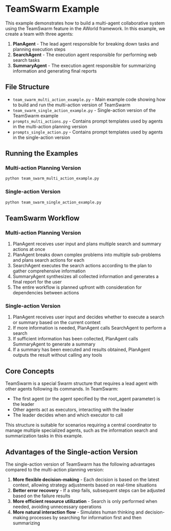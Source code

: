# TeamSwarm Example

This example demonstrates how to build a multi-agent collaborative system using the TeamSwarm feature in the AWorld framework. In this example, we create a team with three agents:

1. **PlanAgent** - The lead agent responsible for breaking down tasks and planning execution steps
2. **SearchAgent** - The execution agent responsible for performing web search tasks
3. **SummaryAgent** - The execution agent responsible for summarizing information and generating final reports

## File Structure

- `team_swarm_multi_action_example.py` - Main example code showing how to build and run the multi-action version of TeamSwarm
- `team_swarm_single_action_example.py` - Single-action version of the TeamSwarm example
- `prompts_multi_actions.py` - Contains prompt templates used by agents in the multi-action planning version
- `prompts_single_action.py` - Contains prompt templates used by agents in the single-action version

## Running the Examples

### Multi-action Planning Version
```bash
python team_swarm_multi_action_example.py
```

### Single-action Version
```bash
python team_swarm_single_action_example.py
```

## TeamSwarm Workflow

### Multi-action Planning Version
1. PlanAgent receives user input and plans multiple search and summary actions at once
2. PlanAgent breaks down complex problems into multiple sub-problems and plans search actions for each
3. SearchAgent executes the search actions according to the plan to gather comprehensive information
4. SummaryAgent synthesizes all collected information and generates a final report for the user
5. The entire workflow is planned upfront with consideration for dependencies between actions

### Single-action Version
1. PlanAgent receives user input and decides whether to execute a search or summary based on the current context
2. If more information is needed, PlanAgent calls SearchAgent to perform a search
3. If sufficient information has been collected, PlanAgent calls SummaryAgent to generate a summary
4. If a summary has been executed and results obtained, PlanAgent outputs the result without calling any tools

## Core Concepts

TeamSwarm is a special Swarm structure that requires a lead agent with other agents following its commands. In TeamSwarm:

- The first agent (or the agent specified by the root_agent parameter) is the leader
- Other agents act as executors, interacting with the leader
- The leader decides when and which executor to call

This structure is suitable for scenarios requiring a central coordinator to manage multiple specialized agents, such as the information search and summarization tasks in this example.

## Advantages of the Single-action Version

The single-action version of TeamSwarm has the following advantages compared to the multi-action planning version:

1. **More flexible decision-making** - Each decision is based on the latest context, allowing strategy adjustments based on real-time situations
2. **Better error recovery** - If a step fails, subsequent steps can be adjusted based on the failure results
3. **More efficient resource utilization** - Search is only performed when needed, avoiding unnecessary operations
4. **More natural interaction flow** - Simulates human thinking and decision-making processes by searching for information first and then summarizing 